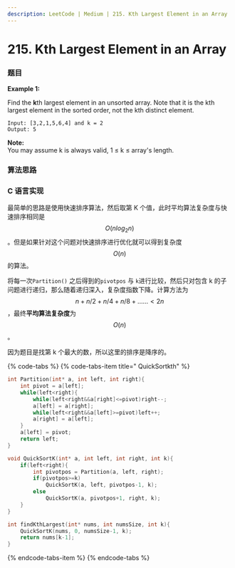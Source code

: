 ```yaml
---
description: LeetCode | Medium | 215. Kth Largest Element in an Array |  数组中第 K 个最大的数
---
```


# 215. Kth Largest Element in an Array

### 题目

**Example 1:**

Find the **k**th largest element in an unsorted array. Note that it is the kth largest element in the sorted order, not the kth distinct element.

```text
Input: [3,2,1,5,6,4] and k = 2
Output: 5
```

**Note:**   
You may assume k is always valid, 1 ≤ k ≤ array's length.

### 算法思路

### C 语言实现

最简单的思路是使用快速排序算法，然后取第 K 个值，此时平均算法复杂度与快速排序相同是 $$O(nlog_{2}n)$$。但是如果针对这个问题对快速排序进行优化就可以得到复杂度 $$O(n)$$ 的算法。

将每一次`Partition()` 之后得到的`pivotpos` 与 `k`进行比较，然后只对包含 k 的子问题进行递归，那么随着递归深入，复杂度指数下降。计算方法为 $$n+n/2+n/4+n/8+……<2n$$ ，最终**平均算法复杂度**为 $$O(n)$$ 。

因为题目是找第 k 个最大的数，所以这里的排序是降序的。

{% code-tabs %}
{% code-tabs-item title=" QuickSortkth" %}
```c
int Partition(int* a, int left, int right){
    int pivot = a[left];
    while(left<right){
        while(left<right&&a[right]<=pivot)right--;
        a[left] = a[right];
        while(left<right&&a[left]>=pivot)left++;
        a[right] = a[left];
    }
    a[left] = pivot;
    return left;
}

void QuickSortK(int* a, int left, int right, int k){
    if(left<right){
        int pivotpos = Partition(a, left, right);
        if(pivotpos>=k)
            QuickSortK(a, left, pivotpos-1, k);
        else
            QuickSortK(a, pivotpos+1, right, k);  
    }
}

int findKthLargest(int* nums, int numsSize, int k){
    QuickSortK(nums, 0, numsSize-1, k);
    return nums[k-1];
}
```
{% endcode-tabs-item %}
{% endcode-tabs %}



